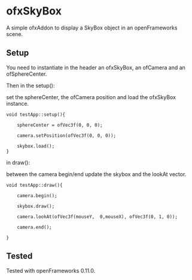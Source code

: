 # ofxSkyBox

A simple ofxAddon to display a SkyBox object in an openFrameworks scene.

## Setup

You need to instantiate in the header an ofxSkyBox, an ofCamera and an ofSphereCenter.

Then in the setup():

set the sphereCenter, the ofCamera position and load the ofxSkyBox instance.

```
void testApp::setup(){

	sphereCenter = ofVec3f(0, 0, 0);

	camera.setPosition(ofVec3f(0, 0, 0));

	skybox.load();
}
```


in draw():

between the camera begin/end update the skybox and the lookAt vector.

```
void testApp::draw(){

	camera.begin();

    skybox.draw();

    camera.lookAt(ofVec3f(mouseY,  0,mouseX), ofVec3f(0, 1, 0));

	camera.end();

}

```

## Tested

Tested with openFrameworks 0.11.0.
